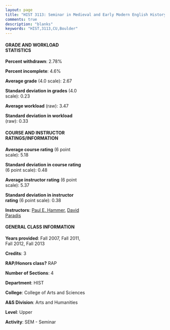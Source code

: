 ```yaml
---
layout: page
title: "HIST 3113: Seminar in Medieval and Early Modern English History Statistics"
comments: true
description: "blanks"
keywords: "HIST,3113,CU,Boulder"
---
```

<head>
<script src="https://ajax.googleapis.com/ajax/libs/jquery/2.1.3/jquery.min.js"></script>
<script src="https://dl.dropboxusercontent.com/s/pc42nxpaw1ea4o9/highcharts.js?dl=0"></script>
<!-- <script src="../assets/js/highcharts.js"></script> -->
<style type="text/css">@font-face {
	font-family: "Bebas Neue";
	src: url(https://www.filehosting.org/file/details/544349/BebasNeue Regular.otf) format("opentype");
	}
	h1.Bebas { 
		font-family: "Bebas Neue", Verdana, Tahoma;
	}
</style>
</head>
<body>
	<div id="container" style="float: right; width: 45%; height: 88%; margin-left: 2.5%; margin-right: 2.5%;"></div>
	<script language="JavaScript">
		$(document).ready(function() {
		var chart = {type: 'column'};
		var title = {text: 'Grade Distribution'};
		var xAxis = {categories: ['A','B','C','D','F'],crosshair: true};
		var yAxis = {min: 0,title: {text: 'Percentage'}};
		var tooltip = {headerFormat: '<center><b><span style="font-size:20px">{point.key}</span></b></center>',
		               pointFormat: '<td style="padding:0"><b>{point.y:.1f}%</b></td>',
		               footerFormat: '</table>',shared: true,useHTML: true};
		var plotOptions = {column: {pointPadding: 0.0,borderWidth: 0}};  
		var credits = {enabled: false};var series= [{name: 'Percent',data: [21.85,43.75,22.03,5.36,7.0,]}];
		var json = {};
		json.chart = chart;
		json.title = title;
		json.tooltip = tooltip;
		json.xAxis = xAxis;
		json.yAxis = yAxis;  
		json.series = series;
		json.plotOptions = plotOptions;  
		json.credits = credits;
		$('#container').highcharts(json);
	});
	</script>
</body>
			   
#### GRADE AND WORKLOAD STATISTICS

**Percent withdrawn**: 2.78%

**Percent incomplete**: 4.6%

**Average grade** (4.0 scale): 2.67

**Standard deviation in grades** (4.0 scale): 0.23

**Average workload** (raw): 3.47

**Standard deviation in workload** (raw): 0.33

#### COURSE AND INSTRUCTOR RATINGS/INFORMATION

**Average course rating** (6 point scale): 5.18

**Standard deviation in course rating** (6 point scale): 0.48

**Average instructor rating** (6 point scale): 5.37

**Standard deviation in instructor rating** (6 point scale): 0.38

**Instructors**: <a href='../../instructors/Paul_E._Hammer'>Paul E. Hammer</a>, <a href='../../instructors/David_Paradis'>David Paradis</a>

#### GENERAL CLASS INFORMATION

**Years provided**: Fall 2007, Fall 2011, Fall 2012, Fall 2013

**Credits**: 3

**RAP/Honors class?** RAP

**Number of Sections**: 4

**Department**: HIST

**College**: College of Arts and Sciences

**A&S Division**: Arts and Humanities

**Level**: Upper

**Activity**: SEM - Seminar
